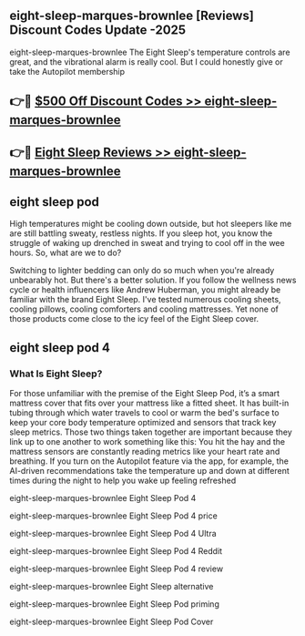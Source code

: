 ## eight-sleep-marques-brownlee [Reviews​] Discount Codes Update -2025

eight-sleep-marques-brownlee The Eight Sleep's temperature controls are great, and the vibrational alarm is really cool. But I could honestly give or take the Autopilot membership

## 👉🔴 [$500 Off Discount Codes >> eight-sleep-marques-brownlee](http://download.freeplayer.one?title=eight-sleep-marques-brownlee&ref=18-ES)

## 👉🔴 [Eight Sleep Reviews >> eight-sleep-marques-brownlee](http://download.freeplayer.one?title=eight-sleep-marques-brownlee&ref=18-ES)

## eight sleep pod

High temperatures might be cooling down outside, but hot sleepers like me are still battling sweaty, restless nights. If you sleep hot, you know the struggle of waking up drenched in sweat and trying to cool off in the wee hours. So, what are we to do?

Switching to lighter bedding can only do so much when you're already unbearably hot. But there's a better solution. If you follow the wellness news cycle or health influencers like Andrew Huberman, you might already be familiar with the brand Eight Sleep. I've tested numerous cooling sheets, cooling pillows, cooling comforters and cooling mattresses. Yet none of those products come close to the icy feel of the Eight Sleep cover.

## eight sleep pod 4

### What Is Eight Sleep?

For those unfamiliar with the premise of the Eight Sleep Pod, it’s a smart mattress cover that fits over your mattress like a fitted sheet. It has built-in tubing through which water travels to cool or warm the bed's surface to keep your core body temperature optimized and sensors that track key sleep metrics. Those two things taken together are important because they link up to one another to work something like this: You hit the hay and the mattress sensors are constantly reading metrics like your heart rate and breathing. If you turn on the Autopilot feature via the app, for example, the AI-driven recommendations take the temperature up and down at different times during the night to help you wake up feeling refreshed

eight-sleep-marques-brownlee Eight Sleep Pod 4

eight-sleep-marques-brownlee Eight Sleep Pod 4 price

eight-sleep-marques-brownlee Eight Sleep Pod 4 Ultra

eight-sleep-marques-brownlee Eight Sleep Pod 4 Reddit

eight-sleep-marques-brownlee Eight Sleep Pod 4 review

eight-sleep-marques-brownlee Eight Sleep alternative

eight-sleep-marques-brownlee Eight Sleep Pod priming

eight-sleep-marques-brownlee Eight Sleep Pod Cover